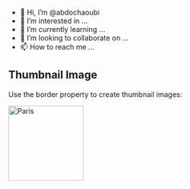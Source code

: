 - 👋 Hi, I’m @abdochaoubi
- 👀 I’m interested in ...
- 🌱 I’m currently learning ...
- 💞️ I’m looking to collaborate on ...
- 📫 How to reach me ...

<!---
abdochaoubi/abdochaoubi is a ✨ special ✨ repository because its `README.md` (this file) appears on your GitHub profile.
You can click the Preview link to take a look at your changes.
--->
<!DOCTYPE html>
<html>
<head>
<style>
.img {
  border: 1px solid #ddd;
  border-radius: 4px;
  padding: 5px;
  width: 250px;
}
</style>
</head>
<body>

<h2>Thumbnail Image</h2>

<p>Use the border property to create thumbnail images:</p>

<img src="https://www.codewars.com/users/abdochaoubi/badges/large" alt="Paris" style="width:150px">

</body>
</html>
